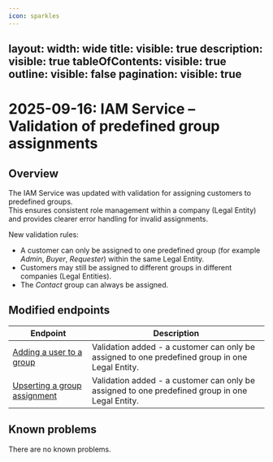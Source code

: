 ```yaml
---
icon: sparkles
---
```

layout:
   width: wide
   title:
    visible: true
  description:
    visible: true
  tableOfContents:
    visible: true
  outline:
    visible: false
  pagination:
    visible: true
---

# 2025-09-16: IAM Service – Validation of predefined group assignments

## Overview

The IAM Service was updated with validation for assigning customers to predefined groups.  
This ensures consistent role management within a company (Legal Entity) and provides clearer error handling for invalid assignments.

New validation rules:
* A customer can only be assigned to one predefined group (for example *Admin*, *Buyer*, *Requester*) within the same Legal Entity.  
* Customers may still be assigned to different groups in different companies (Legal Entities).  
* The *Contact* group can always be assigned.  

## Modified endpoints

| Endpoint | Description |
|----------|-------------|
| [Adding a user to a group](https://developer.emporix.io/api-references/api-guides/users-and-permissions/iam/api-reference/group-assignments#post-iam-tenant-groups-groupid-users) | Validation added - a customer can only be assigned to one predefined group in one Legal Entity. |
| [Upserting a group assignment](https://developer.emporix.io/api-references/api-guides/users-and-permissions/iam/api-reference/group-assignments#put-iam-tenant-groups-groupid-users-usertype-userid) | Validation added - a customer can only be assigned to one predefined group in one Legal Entity. |


## Known problems

There are no known problems.

